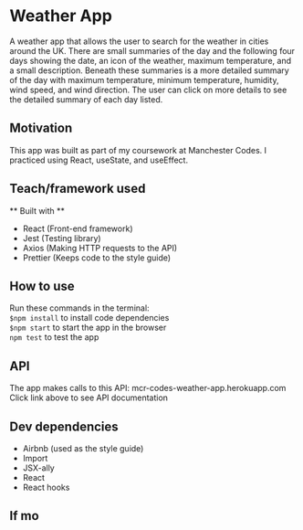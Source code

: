 # Weather App

A weather app that allows the user to search for the weather in cities around the UK. There are small summaries of the day and the following four days showing the date, an icon of the weather, maximum temperature, and a small description. Beneath these summaries is a more detailed summary of the day with maximum temperature, minimum temperature, humidity, wind speed, and wind direction. The user can click on more details to see the detailed summary of each day listed.

## Motivation

This app was built as part of my coursework at Manchester Codes. I practiced using React, useState, and useEffect.

## Teach/framework used

** Built with **

- React (Front-end framework)
- Jest (Testing library)
- Axios (Making HTTP requests to the API)
- Prettier (Keeps code to the style guide)

## How to use

Run these commands in the terminal:\
`$npm install` to install code dependencies\
`$npm start` to start the app in the browser\
`npm test` to test the app

## API

The app makes calls to this API: mcr-codes-weather-app.herokuapp.com\
Click link above to see API documentation

## Dev dependencies

- Airbnb (used as the style guide)
- Import
- JSX-ally
- React
- React hooks

## If mo
